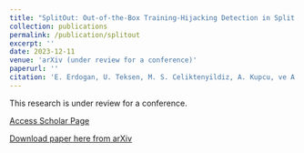 ```yaml
---
title: "SplitOut: Out-of-the-Box Training-Hijacking Detection in Split Learning via Outlier Detection"
collection: publications
permalink: /publication/splitout
excerpt: ''
date: 2023-12-11
venue: 'arXiv (under review for a conference)'
paperurl: ''
citation: 'E. Erdogan, U. Teksen, M. S. Celiktenyildiz, A. Kupcu, ve A. E. Cicek, “SplitOut: Out-of-the-Box Training-Hijacking Detection in Split Learning via Outlier Detection”. arXiv, 11 December 2023. [Online]. http://arxiv.org/abs/2302.08618'
---
```


This research is under review for a conference.

[Access Scholar Page](https://arxiv.org/abs/2302.08618)

[Download paper here from arXiv](https://arxiv.org/abs/2302.08618)



